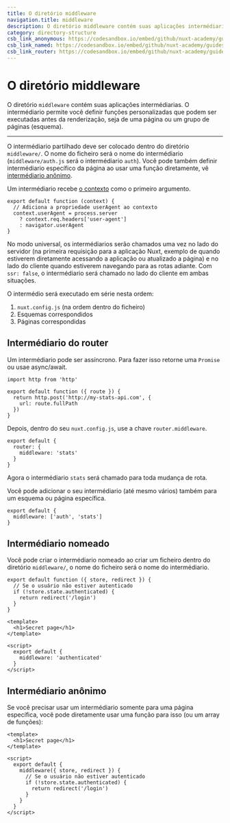 ```yaml
---
title: O diretório middleware
navigation.title: middleware
description: O diretório middleware contém suas aplicações intermédiarias. O intermédiario permite você definir funções personalizadas que podem ser executadas antes da renderização, seja de uma página ou um grupo de páginas (esquema).
category: directory-structure
csb_link_anonymous: https://codesandbox.io/embed/github/nuxt-academy/guides-examples/tree/master/04_directory_structure/09_middleware_anonymous?fontsize=14&hidenavigation=1&theme=dark
csb_link_named: https://codesandbox.io/embed/github/nuxt-academy/guides-examples/tree/master/04_directory_structure/09_middleware_named?fontsize=14&hidenavigation=1&theme=dark
csb_link_router: https://codesandbox.io/embed/github/nuxt-academy/guides-examples/tree/master/04_directory_structure/09_middleware_router?fontsize=14&hidenavigation=1&theme=dark
---
```

# O diretório middleware

O diretório `middleware` contém suas aplicações intermédiarias. O intermédiario permite você definir funções personalizadas que podem ser executadas antes da renderização, seja de uma página ou um grupo de páginas (esquema).

---

O intermédiario partilhado deve ser colocado dentro do diretório `middleware/`. O nome do ficheiro será o nome do intermédiario (`middleware/auth.js` será o intermédiario `auth`). Você pode também definir intermédiario específico da página ao usar uma função diretamente, vê [intermédiario anônimo](/examples/middlewares/anonymous).

Um intermédiario recebe [o contexto](/docs/internals-glossary/context) como o primeiro argumento.

```js{}[middleware/user-agent.js]
export default function (context) {
  // Adiciona a propriedade userAgent ao contexto
  context.userAgent = process.server
    ? context.req.headers['user-agent']
    : navigator.userAgent
}
```

No modo universal, os intermédiarios serão chamados uma vez no lado do servidor (na primeira requisição para a aplicação Nuxt, exemplo de quando estiverem diretamente acessando a aplicação ou atualizado a página) e no lado do cliente quando estiverem navegando para as rotas adiante. Com `ssr: false`, o intermédiario será chamado no lado do cliente em ambas situações.

O intermédio será executado em série nesta ordem:

1. `nuxt.config.js` (na ordem dentro do ficheiro)
2. Esquemas correspondidos
3. Páginas correspondidas

## Intermédiario do router

Um intermédiario pode ser assíncrono. Para fazer isso retorne uma `Promise` ou usae async/await.

```js{}[middleware/stats.js]
import http from 'http'

export default function ({ route }) {
  return http.post('http://my-stats-api.com', {
    url: route.fullPath
  })
}
```

Depois, dentro do seu `nuxt.config.js`, use a chave `router.middleware`.

```js{}[nuxt.config.js]
export default {
  router: {
    middleware: 'stats'
  }
}
```

Agora o intermédiario `stats` será chamado para toda mudança de rota.

Você pode adicionar o seu intermédiario (até mesmo vários) também para um esquema ou página específica.

```js{}[pages/index.vue / layouts/default.vue]
export default {
  middleware: ['auth', 'stats']
}
```

## Intermédiario nomeado

Você pode criar o intermédiario nomeado ao criar um ficheiro dentro do diretório `middleware/`, o nome do ficheiro será o nome do intermédiario.

```js{}[middleware/authenticated.js]
export default function ({ store, redirect }) {
  // Se o usuário não estiver autenticado
  if (!store.state.authenticated) {
    return redirect('/login')
  }
}
```

```html{}[pages/secret.vue]
<template>
  <h1>Secret page</h1>
</template>

<script>
  export default {
    middleware: 'authenticated'
  }
</script>
```

## Intermédiario anônimo

Se você precisar usar um intermédiario somente para uma página específica, você pode diretamente usar uma função para isso (ou um array de funções):

```html{}[pages/secret.vue]
<template>
  <h1>Secret page</h1>
</template>

<script>
  export default {
    middleware({ store, redirect }) {
      // Se o usuário não estiver autenticado
      if (!store.state.authenticated) {
        return redirect('/login')
      }
    }
  }
</script>
```
